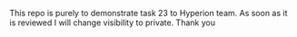 This repo is purely to demonstrate task 23 to Hyperion team.
As soon as it is reviewed I will change visibility to private.
Thank you
